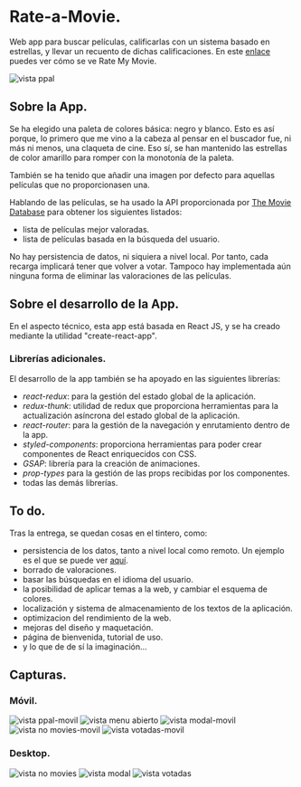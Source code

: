 # Rate-a-Movie.
Web app para buscar películas, calificarlas con un sistema basado en estrellas, y llevar un recuento de dichas calificaciones. En este [enlace](https://rate-a-movie.netlify.app) puedes ver cómo se ve Rate My Movie.

![vista ppal](https://user-images.githubusercontent.com/27724595/163631047-fc5844e1-9cd1-4692-b655-93f6344b882e.png)

## Sobre la App.
Se ha elegido una paleta de colores básica: negro y blanco. Esto es así porque, lo primero que me vino a la cabeza al pensar en el buscador fue, ni más ni menos, una claqueta de cine. Eso sí, se han mantenido las estrellas de color amarillo para romper con la monotonía de la paleta.

También se ha tenido que añadir una imagen por defecto para aquellas películas que no proporcionasen una.

Hablando de las películas, se ha usado la API proporcionada por [The Movie Database](https://developers.themoviedb.org/3/getting-started/introduction) para obtener los siguientes listados:

- lista de películas mejor valoradas.
- lista de películas basada en la búsqueda del usuario.

No hay persistencia de datos, ni siquiera a nivel local. Por tanto, cada recarga implicará tener que volver a votar. Tampoco hay implementada aún ninguna forma de eliminar las valoraciones de las películas.

## Sobre el desarrollo de la App.
En el aspecto técnico, esta app está basada en React JS, y se ha creado mediante la utilidad "create-react-app".

### Librerías adicionales.
El desarrollo de la app también se ha apoyado en las siguientes librerías:

- _react-redux_: para la gestión del estado global de la aplicación.
- _redux-thunk_: utilidad de redux que proporciona herramientas para la actualización asíncrona del estado global de la aplicación.
- _react-router_: para la gestión de la navegación y enrutamiento dentro de la app.
- _styled-components_: proporciona herramientas para poder crear componentes de React enriquecidos con CSS.
- _GSAP_: librería para la creación de animaciones.
- _prop-types_ para la gestión de las props recibidas por los componentes.
- todas las demás librerías.

## To do.
Tras la entrega, se quedan cosas en el tintero, como:
- persistencia de los datos, tanto a nivel local como remoto. Un ejemplo es el que se puede ver [aquí](https://dev.to/link2twenty/react-redux-and-localstorage-2lih).
- borrado de valoraciones.
- basar las búsquedas en el idioma del usuario.
- la posibilidad de aplicar temas a la web, y cambiar el esquema de colores.
- localización y sistema de almacenamiento de los textos de la aplicación.
- optimizacion del rendimiento de la web.
- mejoras del diseño y maquetación.
- página de bienvenida, tutorial de uso.
- y lo que de de sí la imaginación...

## Capturas.

### Móvil.
![vista ppal-movil](https://user-images.githubusercontent.com/27724595/163631165-42765fd3-36f2-4119-bdf4-6b69cb3e094a.png)
![vista menu abierto](https://user-images.githubusercontent.com/27724595/163631175-09777bfc-3708-499a-9d41-1506c0f48a79.png)
![vista modal-movil](https://user-images.githubusercontent.com/27724595/163631179-43d8c9ee-cc5e-4a22-b015-6b17b0042c95.png)
![vista no movies-movil](https://user-images.githubusercontent.com/27724595/163631184-612fd494-b8c7-4b46-b236-6e82dd03cdb0.png)
![vista votadas-movil](https://user-images.githubusercontent.com/27724595/163631187-01991b1b-1e2d-4b7c-b8d5-be38ff44fdb6.png)

### Desktop.
![vista no movies](https://user-images.githubusercontent.com/27724595/163631089-3f74a795-ce75-4a0d-9398-34d5d5cd5954.png)
![vista modal](https://user-images.githubusercontent.com/27724595/163631097-32901803-fc98-4801-9d29-4514b0b98146.png)
![vista votadas](https://user-images.githubusercontent.com/27724595/163631135-5b7a1b66-bb47-4573-bd17-efc741015fb9.png)
